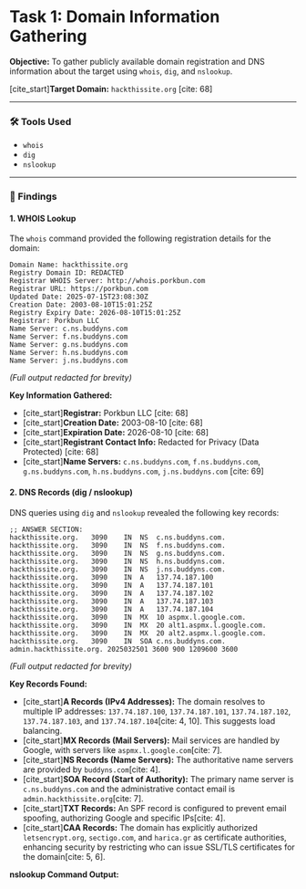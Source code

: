 # Task 1: Domain Information Gathering

**Objective:** To gather publicly available domain registration and DNS information about the target using `whois`, `dig`, and `nslookup`.

[cite\_start]**Target Domain:** `hackthissite.org` [cite: 68]

-----

### 🛠️ Tools Used

  - `whois`
  - `dig`
  - `nslookup`

-----

### 📝 Findings

#### 1\. WHOIS Lookup

The `whois` command provided the following registration details for the domain:

```
Domain Name: hackthissite.org
Registry Domain ID: REDACTED
Registrar WHOIS Server: http://whois.porkbun.com
Registrar URL: https://porkbun.com
Updated Date: 2025-07-15T23:08:30Z
Creation Date: 2003-08-10T15:01:25Z
Registry Expiry Date: 2026-08-10T15:01:25Z
Registrar: Porkbun LLC
Name Server: c.ns.buddyns.com
Name Server: f.ns.buddyns.com
Name Server: g.ns.buddyns.com
Name Server: h.ns.buddyns.com
Name Server: j.ns.buddyns.com
```

*(Full output redacted for brevity)*

**Key Information Gathered:**

  - [cite\_start]**Registrar:** Porkbun LLC [cite: 68]
  - [cite\_start]**Creation Date:** 2003-08-10 [cite: 68]
  - [cite\_start]**Expiration Date:** 2026-08-10 [cite: 68]
  - [cite\_start]**Registrant Contact Info:** Redacted for Privacy (Data Protected) [cite: 68]
  - [cite\_start]**Name Servers:** `c.ns.buddyns.com`, `f.ns.buddyns.com`, `g.ns.buddyns.com`, `h.ns.buddyns.com`, `j.ns.buddyns.com` [cite: 69]

#### 2\. DNS Records (dig / nslookup)

DNS queries using `dig` and `nslookup` revealed the following key records:

```
;; ANSWER SECTION:
hackthissite.org.	3090	IN	NS	c.ns.buddyns.com.
hackthissite.org.	3090	IN	NS	f.ns.buddyns.com.
hackthissite.org.	3090	IN	NS	g.ns.buddyns.com.
hackthissite.org.	3090	IN	NS	h.ns.buddyns.com.
hackthissite.org.	3090	IN	NS	j.ns.buddyns.com.
hackthissite.org.	3090	IN	A	137.74.187.100
hackthissite.org.	3090	IN	A	137.74.187.101
hackthissite.org.	3090	IN	A	137.74.187.102
hackthissite.org.	3090	IN	A	137.74.187.103
hackthissite.org.	3090	IN	A	137.74.187.104
hackthissite.org.	3090	IN	MX	10 aspmx.l.google.com.
hackthissite.org.	3090	IN	MX	20 alt1.aspmx.l.google.com.
hackthissite.org.	3090	IN	MX	20 alt2.aspmx.l.google.com.
hackthissite.org.	3090	IN	SOA	c.ns.buddyns.com. admin.hackthissite.org. 2025032501 3600 900 1209600 3600
```

*(Full output redacted for brevity)*

**Key Records Found:**

  - [cite\_start]**A Records (IPv4 Addresses):** The domain resolves to multiple IP addresses: `137.74.187.100`, `137.74.187.101`, `137.74.187.102`, `137.74.187.103`, and `137.74.187.104`[cite: 4, 10]. This suggests load balancing.
  - [cite\_start]**MX Records (Mail Servers):** Mail services are handled by Google, with servers like `aspmx.l.google.com`[cite: 7].
  - [cite\_start]**NS Records (Name Servers):** The authoritative name servers are provided by `buddyns.com`[cite: 4].
  - [cite\_start]**SOA Record (Start of Authority):** The primary name server is `c.ns.buddyns.com` and the administrative contact email is `admin.hackthissite.org`[cite: 7].
  - [cite\_start]**TXT Records:** An SPF record is configured to prevent email spoofing, authorizing Google and specific IPs[cite: 4].
  - [cite\_start]**CAA Records:** The domain has explicitly authorized `letsencrypt.org`, `sectigo.com`, and `harica.gr` as certificate authorities, enhancing security by restricting who can issue SSL/TLS certificates for the domain[cite: 5, 6].


**nslookup Command Output:**
